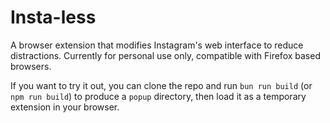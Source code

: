 # Insta-less

A browser extension that modifies Instagram's web interface to reduce distractions. Currently for personal use only, compatible with Firefox based browsers.

If you want to try it out, you can clone the repo and run `bun run build` (or `npm run build`) to produce a `popup` directory, then load it as a temporary extension in your browser.
